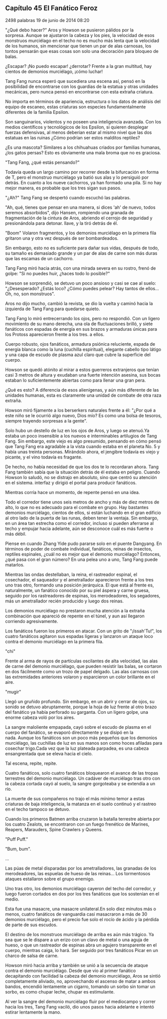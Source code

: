 
## Capítulo 45 El Fanático Feroz


2498 palabras
19 de junio de 2014 08:20


"¿Qué debo hacer?" Aros y Howson se pusieron pálidos por la sorpresa. Aunque se ajustaron la cabeza y los pies, la velocidad de esos monstruos murciélago en el techo no es mucho más lenta que la velocidad de los humanos, sin mencionar que tienen un par de alas carnosas, los tontos pensarán que esas cosas son solo una decoración para bloqueo de balas.

¿Escapar? ¡No puedo escapar! ¿derrotar? Frente a la gran multitud, hay cientos de demonios murciélago, ¡cómo luchar!

Tang Fang nunca esperó que sucediera una escena así, pensó en la posibilidad de encontrarse con los guardias de la estatua y otras unidades mecánicas, pero nunca pensó en encontrarse con esta extraña criatura.

No importa en términos de apariencia, estructura o los datos de análisis del equipo de escaneo, estas criaturas son especies fundamentalmente diferentes de la familia Epsilon.

Son sanguinarios, violentos y no poseen una inteligencia avanzada. Con los medios científicos y tecnológicos de los Epsilon, si quieren desplegar fuerzas defensivas, al menos deberían estar al mismo nivel que las dos estatuas en las ruinas ¿Cómo podrían ser estos malditos reptiles?

¿Es una mascota? Similares a los chihuahuas criados por familias humanas, ¿los gatos persas? Esto es obviamente una mala broma que no es graciosa.

"Tang Fang, ¿qué estás pensando?"

Todavía queda un largo camino por recorrer desde la bifurcación en forma de T, pero el monstruo murciélago ya batió sus alas y lo persiguió por detrás. En cuanto a los nueve cachorros, ya han formado una pila. Si no hay mejor manera, es probable que los tres sigan sus pasos.

"¿Ah?" Tang Fang se despertó cuando escuchó las palabras.

"Ah, qué, tienes que pensar en una manera, si dices 'ah' de nuevo, todos seremos absorbidos", dijo Hansen, rompiendo una granada de fragmentación de la cintura de Aros, abriendo el cerrojo de seguridad y presionándola para detonar. llave, y la tiró detrás de él.

"Boom" Volaron fragmentos, y los demonios murciélago en la primera fila gritaron una y otra vez después de ser bombardeados.

Sin embargo, esto no es suficiente para dañar sus vidas, después de todo, su tamaño es demasiado grande y un par de alas de carne son más duras que las escamas de un cachorro.

Tang Fang miró hacia atrás, con una mirada severa en su rostro, frenó de golpe: "Si no puedes huir, ¿haces todo lo posible?"

Howson se sorprendió, se detuvo un poco ansioso y casi se cae al suelo: "¿Desesperado? ¿Estás loco? ¿Cómo puedes pelear? Hay tantos de ellos... Oh, no, son monstruos".

Aros no dijo mucho, cambió la revista, se dio la vuelta y caminó hacia la izquierda de Tang Fang para quedarse quieto.

Tang Fang lo miró entrecerrando los ojos, pero no respondió. Con un ligero movimiento de su mano derecha, una ola de fluctuaciones brilló, y siete fanáticos con espadas de energía en sus brazos y armaduras únicas para los Protoss aparecieron frente a los tres. a ellos.

Cuerpo robusto, ojos fanáticos, armadura psiónica reluciente, espada de energía blanca como la luna (cuchilla espiritual), elegante cabello tipo látigo y una capa de escudo de plasma azul claro que cubre la superficie del cuerpo.

Howson se quedó atónito al mirar a estos guerreros extranjeros que tenían casi 3 metros de altura y exudaban una fuerte intención asesina, sus bocas estaban lo suficientemente abiertas como para llenar una gran pera.

¿Qué es esto? A diferencia de esos alienígenas, y aún más diferente de las unidades humanas, esta es claramente una unidad de combate de otra raza extraña.

Howson miró fijamente a los berserkers naturales frente a él: "¿Por qué a este niño se le ocurrió algo nuevo, Dios mío? Es como una bolsa de tesoros, siempre trayendo sorpresas a la gente".

Solo hubo un destello de luz en los ojos de Aros, y luego se atenuó.Ya estaba un poco insensible a los nuevos e interminables artilugios de Tang Fang. Sin embargo, este viejo es algo presumido, pensando en cómo pensó que Tang Fang era agradable a la vista cuando estaba en el planeta No. 5 y había unas treinta personas. Mirándolo ahora, el jengibre todavía es viejo y picante, y el vino todavía es fragante.

De hecho, no había necesidad de que los dos te lo recordaran ahora. Tang Fang también sabía que la situación detrás de él estaba en peligro. Cuando Howson lo saludó, no se distrajo en absoluto, sino que centró su atención en el sistema. interfaz y dirigió el portal para producir fanáticos.

Mientras corría hace un momento, de repente pensó en una idea.

Todo el corredor tiene unos seis metros de ancho y más de diez metros de alto, lo que no es adecuado para el combate en grupo. Hay bastantes demonios murciélago, cientos de ellos, si están luchando en el gran edificio al otro lado de la puerta de las runas, deben tener la ventaja. Sin embargo, en un área tan estrecha como el corredor, incluso si pueden aferrarse al techo y empujar hacia adelante, aún se desconoce cuál es más fuerte o más débil.

Piense en cuando Zhang Yide pudo pararse solo en el puente Dangyang. En términos de poder de combate individual, fanáticos, reinas de insectos, reptiles espinales, ¿cuál no es mejor que el demonio murciélago? Entonces, ¿qué pasa con el gran número? En una pelea uno a uno, Tang Fang puede matarlos.

Mientras las ondas destellaban, la reina, el rastreador espinal, el cosechador, el saqueador y el ametrallador aparecieron frente a los tres uno tras otro, formando una posición jerárquica. El que está al frente es, naturalmente, un fanático conocido por su piel áspera y carne gruesa, seguido por los rastreadores de espinas, los merodeadores, los segadores, más un ametrallador recién producido y luego dos reinas.

Los demonios murciélago no prestaron mucha atención a la extraña combinación que apareció de repente en el túnel, y aun así llegaron corriendo agresivamente.

Los fanáticos fueron los primeros en atacar. Con un grito de "¡Issah'Tu!", los cuatro fanáticos agitaron sus espadas ligeras y lanzaron un ataque loco contra el demonio murciélago en la primera fila.

"chi"

Frente al arma de rayos de partículas oscilantes de alta velocidad, las alas de carne del demonio murciélago, que pueden resistir las balas, se cortaron en dos fácilmente como un trozo de papel delgado. Las alas carnosas con las extremidades anteriores volaron y esparcieron un color brillante en el aire.

"mugir"

Llegó un gruñido profundo. Sin embargo, en un abrir y cerrar de ojos, su sonido se detuvo abruptamente, porque la hoja de luz frente al otro brazo del fanático ya había perforado su garganta. Con un ligero golpe, una enorme cabeza voló por los aires.

La sangre maloliente empapada, cayó sobre el escudo de plasma en el cuerpo del fanático, se evaporó directamente y se disipó en la nada. Aunque los fanáticos son un poco más pequeños que los demonios murciélago, las cuchillas de luz en sus manos son como hoces afiladas para cosechar trigo.Cada vez que la luz plateada parpadea, es una cabeza ensangrentada que se eleva hacia el cielo.

Tal escena, repite, repite.

Cuatro fanáticos, solo cuatro fanáticos bloquearon el avance de las tropas terrestres del demonio murciélago. Un cadáver de murciélago tras otro con la cabeza cortada cayó al suelo, la sangre gorgoteaba y se extendía a un río.

La muerte de sus compañeros no trajo el más mínimo temor a estas criaturas de baja inteligencia, la matanza en el suelo continuó y el rastreo en el techo tampoco se detuvo.

Cuando los primeros Batmen arriba cruzaron la batalla terrestre abierta por los cuatro Zealots, se encontraron con un fuego frenético de Marines, Reapers, Marauders, Spine Crawlers y Queens.

"Puff Puff."

"Bum, bum".

...

Las púas de metal disparadas por los ametralladores, las granadas de los merodeadores, las espuelas de hueso de las reinas... Los tormentosos ataques estallaron sobre el grupo enemigo.

Uno tras otro, los demonios murciélago cayeron del techo del corredor, y luego fueron cortados en dos por los tres fanáticos que los sostenían en el medio.

Esta fue una masacre, una masacre unilateral.En solo diez minutos más o menos, cuatro fanáticos de vanguardia casi masacraron a más de 30 demonios murciélago, pero el precio fue solo el rocío de ácido y la pérdida de parte de sus escudos.

El destino de los monstruos murciélago de arriba es aún más trágico. Ya sea que se le dispare a un erizo con un clavo de metal o una aguja de hueso, o que un rastreador de espinas abra un agujero transparente en el cuerpo, mientras caiga, lo hará. Ser seguido por tres fanáticos Picar en un charco de salsa de carne.

Howson miró hacia arriba y también se unió a la secuencia de ataque contra el demonio murciélago. Desde que vio al primer fanático decapitando con facilidad la cabeza del demonio murciélago, Aros se sintió completamente aliviado, no, aprovechando el ascenso de matar a ambos bandos, encendió lentamente un cigarro, tomando un sorbo sin tomar un sorbo, es como chupar leche, chupar es estimulante.

Al ver la sangre del demonio murciélago fluir por el mediocampo y correr hacia los tres, Tang Fang vaciló, dio unos pasos hacia adelante e intentó estirar lentamente la mano.
